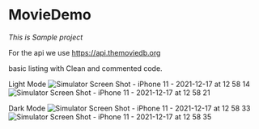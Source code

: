 # MovieDemo

*This is Sample project*

For the api we use https://api.themoviedb.org 

basic listing with Clean and commented code. 

Light Mode
![Simulator Screen Shot - iPhone 11 - 2021-12-17 at 12 58 14](https://user-images.githubusercontent.com/85216147/146506401-4b92b590-5540-4d6d-9605-c7e77426d5f2.png)
![Simulator Screen Shot - iPhone 11 - 2021-12-17 at 12 58 21](https://user-images.githubusercontent.com/85216147/146506421-58824945-e63a-48bd-a6a6-57be0c21efeb.png)

Dark Mode
![Simulator Screen Shot - iPhone 11 - 2021-12-17 at 12 58 33](https://user-images.githubusercontent.com/85216147/146506459-dfdd797a-0c29-44d5-84dc-ed1bf2e8ad86.png)
![Simulator Screen Shot - iPhone 11 - 2021-12-17 at 12 58 35](https://user-images.githubusercontent.com/85216147/146506471-1a31721c-aa7b-4235-8e7e-97b2d1c988f1.png)
